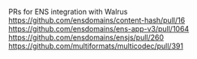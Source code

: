 PRs for ENS integration with Walrus
<br/>
https://github.com/ensdomains/content-hash/pull/16
<br/>
https://github.com/ensdomains/ens-app-v3/pull/1064
<br/>
https://github.com/ensdomains/ensjs/pull/260
<br/>
https://github.com/multiformats/multicodec/pull/391
<br/>
